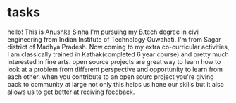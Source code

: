 # tasks
hello! This is Anushka Sinha 
I'm pursuing my B.tech degree in civil engineering from Indian Institute of Technology Guwahati.
I'm from Sagar district of Madhya Pradesh. Now coming to my extra co-curricular activities, I am classically trained in Kathak(completed 6 year course) and pretty much interested in fine arts.
open source projects are great way to learn how to look at a problem from different perspective and opportunity to learn from each other.
when you contribute to an open sourc project you're giving back to community at large not only this helps us hone our skills but it also allows us to get better at reciving feedback.